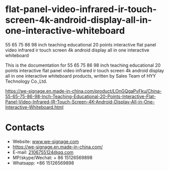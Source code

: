# flat-panel-video-infrared-ir-touch-screen-4k-android-display-all-in-one-interactive-whiteboard
55 65 75 86 98 inch teaching educational 20 points interactive flat panel video infrared ir touch screen 4k android display all in one interactive whiteboard

This is the documentation for 55 65 75 86 98 inch teaching educational 20 points interactive flat panel video infrared ir touch screen 4k android display all in one interactive whiteboard products, written by Sales Team of HYY Technology Co.,Ltd.

https://we-signage.en.made-in-china.com/product/LOnGQgaPvFku/China-55-65-75-86-98-Inch-Teaching-Educational-20-Points-Interactive-Flat-Panel-Video-Infrared-IR-Touch-Screen-4K-Android-Display-All-in-One-Interactive-Whiteboard.html

# Contacts
- Website: www.we-signage.com
- https://we-signage.en.made-in-china.com/
- E-mail: 2106755124@qq.com
- MP/skype/Wechat: + 86 15126569898
- Whatsapp: +86 15126569898
